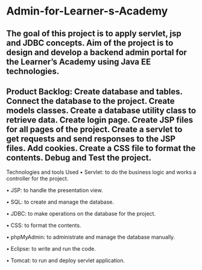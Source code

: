 # Admin-for-Learner-s-Academy
The goal of this project is to apply servlet, jsp and JDBC concepts.
Aim of the project is to design and develop a backend admin portal for the Learner’s Academy using Java EE technologies.
------------------------------------------------------------------
Product Backlog:
Create database and tables.
Connect the database to the project.
Create models classes.
Create a database utility class to retrieve data.
Create login page.
Create JSP files for all pages of the project.
Create a servlet to get requests and send responses to the JSP files.
Add cookies.
Create a CSS file to format the contents.
Debug and Test the project.
------------------------------------------------------------------
Technologies and tools Used
• Servlet: to do the business logic and works a controller for the project.

• JSP: to handle the presentation view.

• SQL: to create and manage the database.

• JDBC: to make operations on the database for the project.

• CSS: to format the contents.

• phpMyAdmin: to administrate and manage the database manually.

• Eclipse: to write and run the code.

• Tomcat: to run and deploy servlet application.
